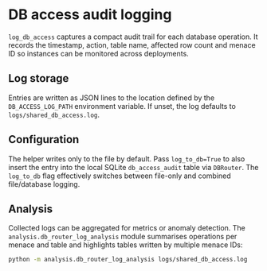 # DB access audit logging

`log_db_access` captures a compact audit trail for each database operation. It
records the timestamp, action, table name, affected row count and menace ID so
instances can be monitored across deployments.

## Log storage

Entries are written as JSON lines to the location defined by the
`DB_ACCESS_LOG_PATH` environment variable. If unset, the log defaults to
`logs/shared_db_access.log`.

## Configuration

The helper writes only to the file by default. Pass `log_to_db=True` to also
insert the entry into the local SQLite `db_access_audit` table via `DBRouter`.
The `log_to_db` flag effectively switches between file-only and combined
file/database logging.

## Analysis

Collected logs can be aggregated for metrics or anomaly detection. The
`analysis.db_router_log_analysis` module summarises operations per menace and
table and highlights tables written by multiple menace IDs:

```bash
python -m analysis.db_router_log_analysis logs/shared_db_access.log
```

